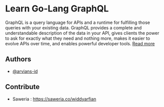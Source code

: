 # Learn Go-Lang GraphQL

GraphQL is a query language for APIs and a runtime for fulfilling those queries with your existing data. GraphQL provides a complete and understandable description of the data in your API, gives clients the power to ask for exactly what they need and nothing more, makes it easier to evolve APIs over time, and enables powerful developer tools. [Read more](https://graphql.org/)

## Authors

- [@arvians-id](https://www.github.com/arvians-id)

## Contribute

- Saweria : https://saweria.co/widdyarfian

